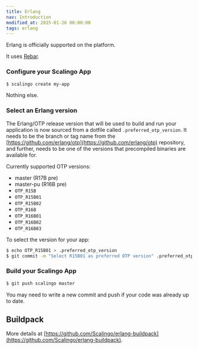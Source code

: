 ```yaml
---
title: Erlang
nav: Introduction
modified_at: 2015-01-26 00:00:00
tags: erlang
---
```


Erlang is officially supported on the platform.

It uses [Rebar](https://github.com/rebar/rebar).

### Configure your Scalingo App

```bash
$ scalingo create my-app
```

Nothing else.

### Select an Erlang version

The Erlang/OTP release version that will be used to build and run your application is now sourced
from a dotfile called `.preferred_otp_version`. It needs to be the branch or tag name from the
[https://github.com/erlang/otp](https://github.com/erlang/otp) repository, and further, needs to be
one of the versions that precompiled binaries are available for.

Currently supported OTP versions:

* master (R17B pre)
* master-pu (R16B pre)
* `OTP_R15B`
* `OTP_R15B01`
* `OTP_R15B02`
* `OTP_R16B`
* `OTP_R16B01`
* `OTP_R16B02`
* `OTP_R16B03`

To select the version for your app:

```bash
$ echo OTP_R15B01 > .preferred_otp_version
$ git commit -m "Select R15B01 as preferred OTP version" .preferred_otp_version
```

### Build your Scalingo App

```bash
$ git push scalingo master
```

You may need to write a new commit and push if your code was already up to date.

## Buildpack

More details at
[https://github.com/Scalingo/erlang-buildpack](https://github.com/Scalingo/erlang-buildpack).
